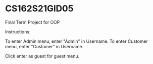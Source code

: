 # CS162S21GID05
Final Term Project for OOP

Instructions:

To enter Admin menu, enter "Admin" in Username.
To enter Customer menu, enter "Customer" in Username.

Click enter as guest for guest menu.
